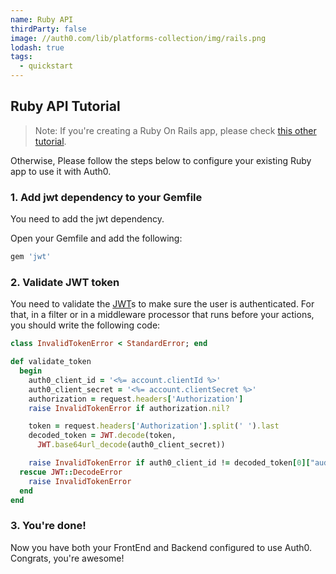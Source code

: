 ```yaml
---
name: Ruby API
thirdParty: false
image: //auth0.com/lib/platforms-collection/img/rails.png
lodash: true
tags:
  - quickstart
---
```


## Ruby API Tutorial

> Note: If you're creating a Ruby On Rails app, please check [this other tutorial](/new/server-apis/rails).

Otherwise, Please follow the steps below to configure your existing Ruby app to use it with Auth0.

### 1. Add jwt dependency to your Gemfile

You need to add the jwt dependency.

Open your Gemfile and add the following:

```bash
gem 'jwt'
```

### 2. Validate JWT token

You need to validate the [JWT](/jwt)s to make sure the user is authenticated. For that, in a filter or in a middleware processor that runs before your actions, you should write the following code:

```ruby
class InvalidTokenError < StandardError; end

def validate_token
  begin
    auth0_client_id = '<%= account.clientId %>'
    auth0_client_secret = '<%= account.clientSecret %>'
    authorization = request.headers['Authorization']
    raise InvalidTokenError if authorization.nil?

    token = request.headers['Authorization'].split(' ').last
    decoded_token = JWT.decode(token,
      JWT.base64url_decode(auth0_client_secret))

    raise InvalidTokenError if auth0_client_id != decoded_token[0]["aud"]
  rescue JWT::DecodeError
    raise InvalidTokenError
  end
end
```

### 3. You're done!

Now you have both your FrontEnd and Backend configured to use Auth0. Congrats, you're awesome!
